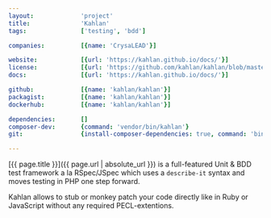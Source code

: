 ```yaml
---
layout:             'project'
title:              'Kahlan'
tags:               ['testing', 'bdd']

companies:          [{name: 'CrysaLEAD'}]

website:            [{url: 'https://kahlan.github.io/docs/'}] 
license:            [{url: 'https://github.com/kahlan/kahlan/blob/master/LICENSE.txt', label: 'MIT'}] 
docs:               [{url: 'https://kahlan.github.io/docs/'}] 

github:             [{name: 'kahlan/kahlan'}] 
packagist:          [{name: 'kahlan/kahlan'}]
dockerhub:          [{name: 'kahlan/kahlan'}]

dependencies:       []
composer-dev:       {command: 'vendor/bin/kahlan'}
git:                {install-composer-dependencies: true, command: 'bin/kahlan'}

---
```


[{{ page.title }}]({{ page.url | absolute_url }}) is a full-featured Unit & BDD test framework a la RSpec/JSpec 
which uses a `describe-it` syntax and moves testing in PHP one step forward.

<!--more--> 

Kahlan allows to stub or monkey patch your code directly like in Ruby or JavaScript without any required PECL-extentions.
